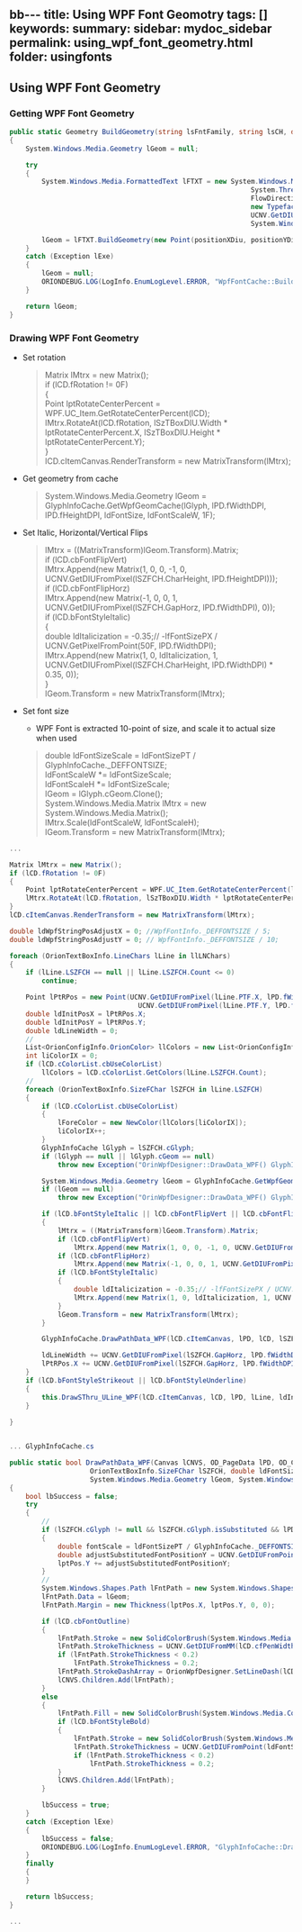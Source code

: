 bb---
title: Using WPF Font Geomotry
tags: []
keywords:
summary: 
sidebar: mydoc_sidebar
permalink: using_wpf_font_geometry.html
folder: usingfonts
---

## Using WPF Font Geometry

### Getting WPF Font Geometry

```C#
public static Geometry BuildGeometry(string lsFntFamily, string lsCH, double positionXDiu, double positionYDiu)
{
    System.Windows.Media.Geometry lGeom = null;

    try
    {
        System.Windows.Media.FormattedText lFTXT = new System.Windows.Media.FormattedText(lsCH,
                                                            System.Threading.Thread.CurrentThread.CurrentUICulture,
                                                            FlowDirection.LeftToRight,
                                                            new Typeface(lsFntFamily),
                                                            UCNV.GetDIUFromPoint(_DEFFONTSIZE),
                                                            System.Windows.Media.Brushes.Black);

        lGeom = lFTXT.BuildGeometry(new Point(positionXDiu, positionYDiu));
    }
    catch (Exception lExe)
    {
        lGeom = null;
        ORIONDEBUG.LOG(LogInfo.EnumLogLevel.ERROR, "WpfFontCache::BuildGeometry()", lExe);
    }

    return lGeom;
}
```

### Drawing WPF Font Geometry

- Set rotation
    >Matrix lMtrx = new Matrix();<br/>
    if (lCD.fRotation != 0F)<br/>
    {<br/>
        Point lptRotateCenterPercent = WPF.UC_Item.GetRotateCenterPercent(lCD);<br/>
        lMtrx.RotateAt(lCD.fRotation, lSzTBoxDIU.Width * lptRotateCenterPercent.X, lSzTBoxDIU.Height * lptRotateCenterPercent.Y);<br/>
    }<br/>
    lCD.cItemCanvas.RenderTransform = new MatrixTransform(lMtrx);<br>

- Get geometry from cache
    >System.Windows.Media.Geometry lGeom = GlyphInfoCache.GetWpfGeomCache(lGlyph, lPD.fWidthDPI, lPD.fHeightDPI, ldFontSize, ldFontScaleW, 1F);

- Set Italic, Horizontal/Vertical Flips
    >lMtrx = ((MatrixTransform)lGeom.Transform).Matrix;<br/>
    if (lCD.cbFontFlipVert)<br/>
        lMtrx.Append(new Matrix(1, 0, 0, -1, 0, UCNV.GetDIUFromPixel(lSZFCH.CharHeight, lPD.fHeightDPI)));<br/>
    if (lCD.cbFontFlipHorz)<br/>
        lMtrx.Append(new Matrix(-1, 0, 0, 1, UCNV.GetDIUFromPixel(lSZFCH.GapHorz, lPD.fWidthDPI), 0));<br/>
    if (lCD.bFontStyleItalic)<br/>
    {<br/>
        double ldItalicization = -0.35;// -lfFontSizePX / UCNV.GetPixelFromPoint(50F, lPD.fWidthDPI);<br/>
        lMtrx.Append(new Matrix(1, 0, ldItalicization, 1, UCNV.GetDIUFromPixel(lSZFCH.CharHeight, lPD.fWidthDPI) * 0.35, 0));<br/>
    }<br/>
    lGeom.Transform = new MatrixTransform(lMtrx);<br/>

- Set font size
    - WPF Font is extracted 10-point of size, and scale it to actual size when used
    >double ldFontSizeScale = ldFontSizePT / GlyphInfoCache._DEFFONTSIZE;<br/>
    ldFontScaleW *= ldFontSizeScale;<br/>
    ldFontScaleH *= ldFontSizeScale;<br/>
    lGeom = lGlyph.cGeom.Clone();<br/>
    System.Windows.Media.Matrix lMtrx = new System.Windows.Media.Matrix();<br/>
    lMtrx.Scale(ldFontScaleW, ldFontScaleH);<br/>
    lGeom.Transform = new MatrixTransform(lMtrx);<br/>

```C#
...

Matrix lMtrx = new Matrix();
if (lCD.fRotation != 0F)
{
    Point lptRotateCenterPercent = WPF.UC_Item.GetRotateCenterPercent(lCD);
    lMtrx.RotateAt(lCD.fRotation, lSzTBoxDIU.Width * lptRotateCenterPercent.X, lSzTBoxDIU.Height * lptRotateCenterPercent.Y);
}
lCD.cItemCanvas.RenderTransform = new MatrixTransform(lMtrx);

double ldWpfStringPosAdjustX = 0; //WpfFontInfo._DEFFONTSIZE / 5;
double ldWpfStringPosAdjustY = 0; // WpfFontInfo._DEFFONTSIZE / 10;

foreach (OrionTextBoxInfo.LineChars lLine in llLNChars)
{
    if (lLine.LSZFCH == null || lLine.LSZFCH.Count <= 0)
        continue;

    Point lPtRPos = new Point(UCNV.GetDIUFromPixel(lLine.PTF.X, lPD.fWidthDPI) + ldWpfStringPosAdjustX,
                                UCNV.GetDIUFromPixel(lLine.PTF.Y, lPD.fHeightDPI) - ldWpfStringPosAdjustY);
    double ldInitPosX = lPtRPos.X;
    double ldInitPosY = lPtRPos.Y;
    double ldLineWidth = 0;
    //
    List<OrionConfigInfo.OrionColor> llColors = new List<OrionConfigInfo.OrionColor>();
    int liColorIX = 0;
    if (lCD.cColorList.cbUseColorList)
        llColors = lCD.cColorList.GetColors(lLine.LSZFCH.Count);
    //
    foreach (OrionTextBoxInfo.SizeFChar lSZFCH in lLine.LSZFCH)
    {
        if (lCD.cColorList.cbUseColorList)
        {
            lForeColor = new NewColor(llColors[liColorIX]);
            liColorIX++;
        }
        GlyphInfoCache lGlyph = lSZFCH.cGlyph;
        if (lGlyph == null || lGlyph.cGeom == null)
            throw new Exception("OrinWpfDesigner::DrawData_WPF() GlyphInfoCache:lGlyph is NULL");

        System.Windows.Media.Geometry lGeom = GlyphInfoCache.GetWpfGeomCache(lGlyph, lPD.fWidthDPI, lPD.fHeightDPI, ldFontSize, ldFontScaleW, 1F);
        if (lGeom == null)
            throw new Exception("OrinWpfDesigner::DrawData_WPF() GlyphInfoCache.GetWpfGeomCache() Return value is NULL");

        if (lCD.bFontStyleItalic || lCD.cbFontFlipVert || lCD.cbFontFlipHorz)
        {
            lMtrx = ((MatrixTransform)lGeom.Transform).Matrix;
            if (lCD.cbFontFlipVert)
                lMtrx.Append(new Matrix(1, 0, 0, -1, 0, UCNV.GetDIUFromPixel(lSZFCH.CharHeight, lPD.fHeightDPI)));
            if (lCD.cbFontFlipHorz)
                lMtrx.Append(new Matrix(-1, 0, 0, 1, UCNV.GetDIUFromPixel(lSZFCH.GapHorz, lPD.fWidthDPI), 0));
            if (lCD.bFontStyleItalic)
            {
                double ldItalicization = -0.35;// -lfFontSizePX / UCNV.GetPixelFromPoint(50F, lPD.fWidthDPI);
                lMtrx.Append(new Matrix(1, 0, ldItalicization, 1, UCNV.GetDIUFromPixel(lSZFCH.CharHeight, lPD.fWidthDPI) * 0.35, 0));
            }
            lGeom.Transform = new MatrixTransform(lMtrx);
        }

        GlyphInfoCache.DrawPathData_WPF(lCD.cItemCanvas, lPD, lCD, lSZFCH, ldFontSize, lForeColor, lGeom, lPtRPos);

        ldLineWidth += UCNV.GetDIUFromPixel(lSZFCH.GapHorz, lPD.fWidthDPI);
        lPtRPos.X += UCNV.GetDIUFromPixel(lSZFCH.GapHorz, lPD.fWidthDPI);
    }
    if (lCD.bFontStyleStrikeout || lCD.bFontStyleUnderline)
    {
        this.DrawSThru_ULine_WPF(lCD.cItemCanvas, lCD, lPD, lLine, ldInitPosX, ldInitPosY, ldLineWidth);
    }
    
}


... GlyphInfoCache.cs

public static bool DrawPathData_WPF(Canvas lCNVS, OD_PageData lPD, OD_ColumnData lCD,
                    OrionTextBoxInfo.SizeFChar lSZFCH, double ldFontSizePT, NewColor lncrFore,
                    System.Windows.Media.Geometry lGeom, System.Windows.Point lptPos)
{
    bool lbSuccess = false;
    try
    {
        //
        if (lSZFCH.cGlyph != null && lSZFCH.cGlyph.isSubstituted && lPD.fontSubstitutionPositionAdjust)
        {
            double fontScale = ldFontSizePT / GlyphInfoCache._DEFFONTSIZE;
            double adjustSubstitutedFontPositionY = UCNV.GetDIUFromPoint(lSZFCH.cGlyph.baselineDifference) * fontScale * 0.7;
            lptPos.Y += adjustSubstitutedFontPositionY;
        }
        //
        System.Windows.Shapes.Path lFntPath = new System.Windows.Shapes.Path();
        lFntPath.Data = lGeom;
        lFntPath.Margin = new Thickness(lptPos.X, lptPos.Y, 0, 0);

        if (lCD.cbFontOutline)
        {
            lFntPath.Stroke = new SolidColorBrush(System.Windows.Media.Color.FromRgb(lncrFore.RGB.R, lncrFore.RGB.G, lncrFore.RGB.B));
            lFntPath.StrokeThickness = UCNV.GetDIUFromMM(lCD.cfPenWidth);
            if (lFntPath.StrokeThickness < 0.2)
                lFntPath.StrokeThickness = 0.2;
            lFntPath.StrokeDashArray = OrionWpfDesigner.SetLineDash(lCD.cPenDashStyle);
            lCNVS.Children.Add(lFntPath);
        }
        else
        {
            lFntPath.Fill = new SolidColorBrush(System.Windows.Media.Color.FromRgb(lncrFore.RGB.R, lncrFore.RGB.G, lncrFore.RGB.B));
            if (lCD.bFontStyleBold)
            {
                lFntPath.Stroke = new SolidColorBrush(System.Windows.Media.Color.FromRgb(lncrFore.RGB.R, lncrFore.RGB.G, lncrFore.RGB.B));
                lFntPath.StrokeThickness = UCNV.GetDIUFromPoint(ldFontSizePT / 100.0 * 4.0);
                if (lFntPath.StrokeThickness < 0.2)
                    lFntPath.StrokeThickness = 0.2;
            }
            lCNVS.Children.Add(lFntPath);
        }

        lbSuccess = true;
    }
    catch (Exception lExe)
    {
        lbSuccess = false;
        ORIONDEBUG.LOG(LogInfo.EnumLogLevel.ERROR, "GlyphInfoCache::DrawPathData_WPF()", lExe);
    }
    finally
    {
    }

    return lbSuccess;
}

...
```





